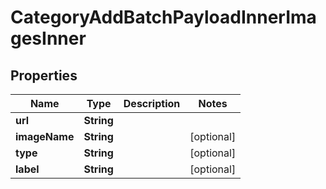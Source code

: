 

# CategoryAddBatchPayloadInnerImagesInner

## Properties

Name | Type | Description | Notes
------------ | ------------- | ------------- | -------------
**url** | **String** |  | 
**imageName** | **String** |  |  [optional]
**type** | **String** |  |  [optional]
**label** | **String** |  |  [optional]




